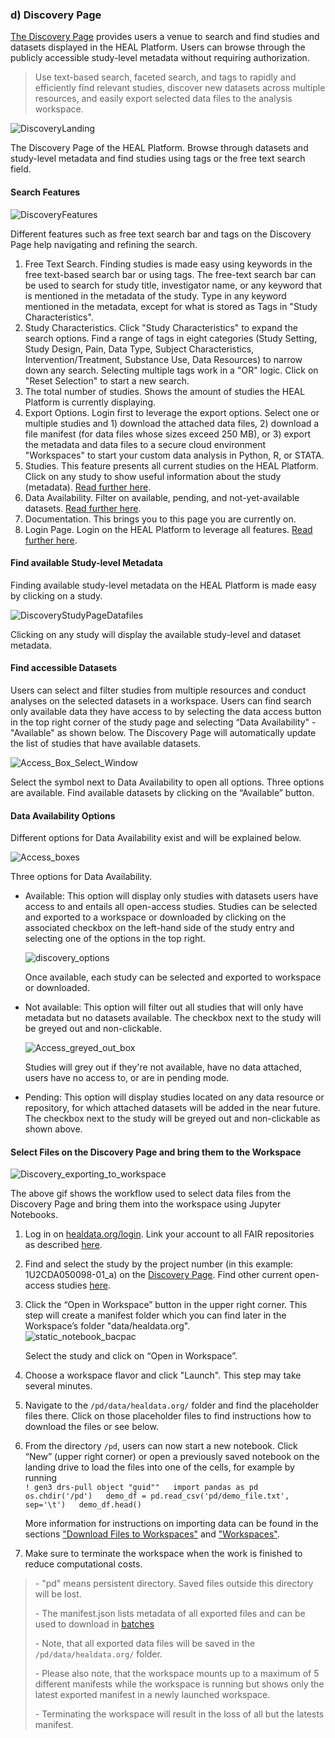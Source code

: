 
### d) Discovery Page

[The Discovery Page](https://healdata.org/discovery) provides users a venue to search and find studies and datasets displayed in the HEAL Platform. Users can browse through the publicly accessible study-level metadata without requiring authorization.

> Use text-based search, faceted search, and tags to rapidly and efficiently find relevant studies, discover new datasets across multiple resources, and easily export selected data files to the analysis workspace.

![DiscoveryLanding](img/discovery_landing.gif)

The Discovery Page of the HEAL Platform. Browse through datasets and study-level metadata and find studies using tags or the free text search field.

#### Search Features

![DiscoveryFeatures](img/discovery_features.png)

Different features such as free text search bar and tags on the Discovery Page help navigating and refining the search.

1.  Free Text Search. Finding studies is made easy using keywords in the free text-based search bar or using tags. The free-text search bar can be used to search for study title, investigator name, or any keyword that is mentioned in the metadata of the study. Type in any keyword mentioned in the metadata, except for what is stored as Tags in "Study Characteristics".
2.  Study Characteristics. Click "Study Characteristics" to expand the search options. Find a range of tags in eight categories (Study Setting, Study Design, Pain, Data Type, Subject Characteristics, Intervention/Treatment, Substance Use, Data Resources) to narrow down any search. Selecting multiple tags work in a "OR" logic. Click on "Reset Selection" to start a new search.
3.  The total number of studies. Shows the amount of studies the HEAL Platform is currently displaying.
4.  Export Options. Login first to leverage the export options. Select one or multiple studies and 1) download the attached data files, 2) download a file manifest (for data files whose sizes exceed 250 MB), or 3) export the metadata and data files to a secure cloud environment "Workspaces" to start your custom data analysis in Python, R, or STATA.
5.  Studies. This feature presents all current studies on the HEAL Platform. Click on any study to show useful information about the study (metadata). [Read further here](#FindStudyMetadata).
6.  Data Availability. Filter on available, pending, and not-yet-available datasets. [Read further here](#DataAvailabilityOptions).
7.  Documentation. This brings you to this page you are currently on.
8.  Login Page. Login on the HEAL Platform to leverage all features. [Read further here](#LoginPage).

#### Find available Study-level Metadata

Finding available study-level metadata on the HEAL Platform is made easy by clicking on a study.

![DiscoveryStudyPageDatafiles](img/discovery_study_page_datafiles.png)

Clicking on any study will display the available study-level and dataset metadata.

#### Find accessible Datasets

Users can select and filter studies from multiple resources and conduct analyses on the selected datasets in a workspace. Users can find search only available data they have access to by selecting the data access button in the top right corner of the study page and selecting “Data Availability" - "Available" as shown below. The Discovery Page will automatically update the list of studies that have available datasets.

![Access_Box_Select_Window](img/access_box_select_window.png)

Select the symbol next to Data Availability to open all options. Three options are available. Find available datasets by clicking on the “Available” button.

#### Data Availability Options

Different options for Data Availability exist and will be explained below.

![Access_boxes](img/access_options.png)

Three options for Data Availability.

*   Available: This option will display only studies with datasets users have access to and entails all open-access studies. Studies can be selected and exported to a workspace or downloaded by clicking on the associated checkbox on the left-hand side of the study entry and selecting one of the options in the top right.  
      
    ![discovery_options](img/discovery_options.png)
    
    Once available, each study can be selected and exported to workspace or downloaded.
    
      
      
    
*   Not available: This option will filter out all studies that will only have metadata but no datasets available. The checkbox next to the study will be greyed out and non-clickable.  
      
    ![Access_greyed_out_box](img/access_greyed_out_box.png)
    
    Studies will grey out if they're not available, have no data attached, users have no access to, or are in pending mode.
    
      
      
    
*   Pending: This option will display studies located on any data resource or repository, for which attached datasets will be added in the near future. The checkbox next to the study will be greyed out and non-clickable as shown above.  
      
    

#### Select Files on the Discovery Page and bring them to the Workspace

![Discovery_exporting_to_workspace](img/discovery_exporting_to_workspace.gif)

The above gif shows the workflow used to select data files from the Discovery Page and bring them into the workspace using Jupyter Notebooks.  

1.  Log in on [healdata.org/login](https://healdata.org/login). Link your account to all FAIR repositories as described [here](#LinkingAccessTo).  
      
    
2.  Find and select the study by the project number (in this example: 1U2CDA050098-01\_a) on the [Discovery Page](https://healdata.org/discovery). Find other current open-access studies [here](#CurrentOAStudies).  
      
    
3.  Click the “Open in Workspace” button in the upper right corner. This step will create a manifest folder which you can find later in the Workspace’s folder "data/healdata.org".  
    ![static_notebook_bacpac](img/static_notebook_bacpac.png)
    
    Select the study and click on “Open in Workspace”.
    
      
      
    
4.  Choose a workspace flavor and click "Launch". This step may take several minutes.  
      
    
5.  Navigate to the `/pd/data/healdata.org/` folder and find the placeholder files there. Click on those placeholder files to find instructions how to download the files or see below.  
      
    
6.  From the directory `/pd`, users can now start a new notebook. Click “New” (upper right corner) or open a previously saved notebook on the landing drive to load the files into one of the cells, for example by running  
    `! gen3 drs-pull object "guid""   import pandas as pd   os.chdir('/pd')   demo_df = pd.read_csv('pd/demo_file.txt', sep='\t')   demo_df.head()`  
      
    More information for instructions on importing data can be found in the sections ["Download Files to Workspaces"](#DownloadFilesSDKWorkspaces) and ["Workspaces"](#Workspaces).  
      
    
7.  Make sure to terminate the workspace when the work is finished to reduce computational costs.

> \- "pd" means persistent directory. Saved files outside this directory will be lost.  
>   
> \- The manifest.json lists metadata of all exported files and can be used to download in [batches](#DownloadFilesSDKWorkspaces)  
>   
> \- Note, that all exported data files will be saved in the `/pd/data/healdata.org/` folder.  
>   
> \- Please also note, that the workspace mounts up to a maximum of 5 different manifests while the workspace is running but shows only the latest exported manifest in a newly launched workspace.  
>   
> \- Terminating the workspace will result in the loss of all but the latests manifest.  
>   
